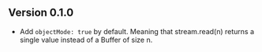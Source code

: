 ## Version 0.1.0

+ Add `objectMode: true` by default. Meaning that stream.read(n) returns a single value instead of a Buffer of size n.
